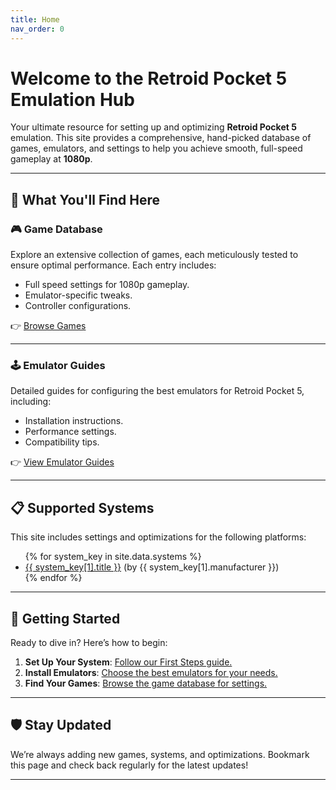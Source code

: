 ```yaml
---
title: Home
nav_order: 0
---
```

# Welcome to the Retroid Pocket 5 Emulation Hub

Your ultimate resource for setting up and optimizing **Retroid Pocket 5** emulation. This site provides a comprehensive, hand-picked database of games, emulators, and settings to help you achieve smooth, full-speed gameplay at **1080p**.

---

## 🚀 What You'll Find Here

### 🎮 **Game Database**
Explore an extensive collection of games, each meticulously tested to ensure optimal performance. Each entry includes:
- Full speed settings for 1080p gameplay.
- Emulator-specific tweaks.
- Controller configurations.

👉 [Browse Games](/games/)

---

### 🕹️ **Emulator Guides**
Detailed guides for configuring the best emulators for Retroid Pocket 5, including:
- Installation instructions.
- Performance settings.
- Compatibility tips.

👉 [View Emulator Guides](/systems/)

---

## 📋 Supported Systems

This site includes settings and optimizations for the following platforms:

<ul>
  {% for system_key in site.data.systems %}
    <li>
      <a href="/systems/{{ system_key[0] }}.html">{{ system_key[1].title }}</a>
      (by {{ system_key[1].manufacturer }})
    </li>
  {% endfor %}
</ul>

---

## 🌟 Getting Started

Ready to dive in? Here’s how to begin:
1. **Set Up Your System**: [Follow our First Steps guide.](/first-steps.html)
2. **Install Emulators**: [Choose the best emulators for your needs.](/systems/)
3. **Find Your Games**: [Browse the game database for settings.](/games/)

---

## 🛡️ Stay Updated

We’re always adding new games, systems, and optimizations. Bookmark this page and check back regularly for the latest updates!

---
